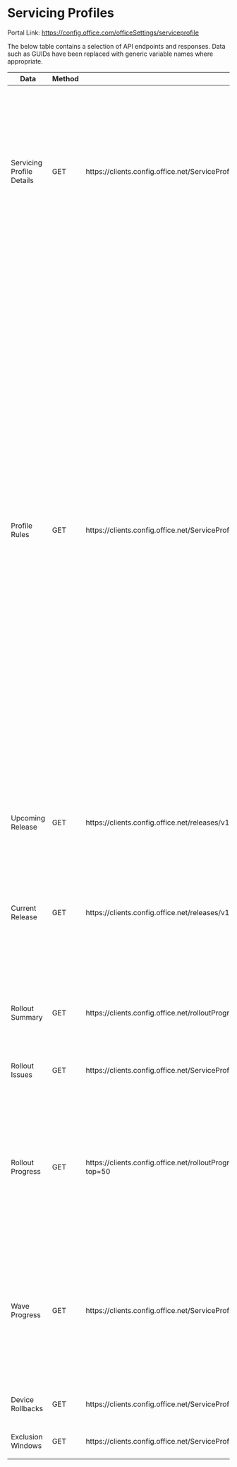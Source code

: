 # Servicing Profiles

Portal Link: https://config.office.com/officeSettings/serviceprofile

The below table contains a selection of API endpoints and responses. Data such as GUIDs have been replaced with generic variable names where appropriate.

<table>
<thead>
  <tr>
    <th>Data</th>
    <th>Method</th>
    <th>URL</th>
    <th>Example Response</th>
  </tr>
</thead>
<tbody>
  <tr>
    <td>Servicing Profile Details</td>
    <td>GET</td>
    <td>https://clients.config.office.net/ServiceProfile/v1.0/Profiles</td>
    <td>
<pre lang="json">
{
  "id": "%MECSPGUID%",
  "active": true,
  "profileState": 400,
  "profileType": 100,
  "rolloutPipeline": 100,
  "targetChannel": 4
},
{
  "id": "%CurrentSPGUID%",
  "active": false,
  "profileState": 100,
  "profileType": 100,
  "rolloutPipeline": 100,
  "targetChannel": 1
},
{
  "id": "%SACSPGUID%",
  "active": false,
  "profileState": 100,
  "profileType": 100,
  "rolloutPipeline": 100,
  "targetChannel": 2
}
</pre>
    </td>
  </tr>
  <tr>
    <td>Profile Rules</td>
    <td>GET</td>
    <td>https://clients.config.office.net/ServiceProfile/v1.0/%SPGUID%/rules</td>
    <td>
<pre lang="json">
{
  "profileId": "%SPGUID%",
  "rulesList": {
    "valueRules": [
        {
          "value": "3",
          "id": "%IDGUID%",
          "name": "ServicingDeadline",
          "ruleType": 200,
          "frequency": 500
        }
    ],
    "scopedValueRules": [
        {
          "scopedToAllProfileDevices": true,
          "scopedAADGroups": [],
          "scopedDevices": null,
          "value": null,
          "id": "%IDGUID%",
          "name": "Group",
          "ruleType": 100,
          "frequency": 500
        },
        {
          "scopedToAllProfileDevices": false,
          "scopedAADGroups": [
              "%AADGroupGUID%"
            ],
          "scopedDevices": null,
          "value": "{\"waveId\": 1, \"nextWaveStartInDays\":3}",
          "id": "%IDGUID%",
          "name": "Wave",
          "ruleType": 200,
          "frequency": 500
        },
        {
          "scopedToAllProfileDevices": false,
          "scopedAADGroups": [
              "%AADGroupGUID%"
            ],
          "scopedDevices": null,
          "value": "{\"waveId\": 2, \"nextWaveStartInDays\":3}",
          "id": "%IDGUID%",
          "name": "Wave",
          "ruleType": 200,
          "frequency": 500
        }
    ],
    "excludedValueRules": [],
    "expressionRules": [
        {
          "property": "DiskSpace",
          "expressionOperator": "GreaterThanOrEqual",
          "value": "0",
          "id": "%IDGUID%",
          "name": "DiskSpace",
          "ruleType": 100,
          "frequency": 100
        },
        {
          "property": "OfficeServicingChannel",
          "expressionOperator": "IsIn",
          "value": "BetaChannel,CurrentChannelPreview,CurrentChannel,MonthlyEnterpriseChannel,SemiAnnualEnterpriseChannelPreview,SemiAnnualEnterpriseChannel",
          "id": "%IDGUID%",
          "name": "Channel",
          "ruleType": 100,
          "frequency": 100
        },
        {
          "property": "OfficeServicingChannel",
          "expressionOperator": "IsMatch",
          "value": "MonthlyEnterpriseChannel",
          "id": "%IDGUID%",
          "name": "Channel",
          "ruleType": 200,
          "frequency": 100
        }
    ]
  }
}
</pre>
    </td>
  </tr>
  <tr>
    <td>Upcoming Release</td>
    <td>GET</td>
    <td>https://clients.config.office.net/releases/v1.0/NextReleaseVersion/MonthlyEnterpriseChannel</td>
    <td>
<pre lang="json">
{
  "releaseVersion": 2305,
  "availabilityDate": "2023-07-11T00:00:00Z"
}
</pre>
    </td>
  </tr>
  <tr>
    <td>Current Release</td>
    <td>GET</td>
    <td>https://clients.config.office.net/releases/v1.0/LatestRelease/MonthlyEnterpriseChannel?releaseType=feature</td>
    <td>
<pre lang="json">
{
  "id": 447,
  "channel": 4,
  "channelId": "%ChannelName%",
  "releaseVersion": 2304,
  "releaseType": 1,
  "availabilityDate": "2023-06-13T07:56:08.82Z",
  "endOfSupportDate": "2023-08-08T00:00:00Z",
  "buildVersion": {
      "major": 16,
      "minor": 0,
      "build": 16327,
      "buildRevision": 20324,
      "buildVersionString": "16.0.16327.20324"
  },
  "releaseRank": "1",
  "kbLink": "https://technet.microsoft.com/en-us/office/mt465751.aspx",
  "cdnBaseUrl": "http://officecdn.microsoft.com/pr/55336b82-a18d-4dd6-b5f6-9e5095c314a6"
}
</pre>
    </td>
  </tr>
  <tr>
    <td>Rollout Summary</td>
    <td>GET</td>
    <td>https://clients.config.office.net/rolloutProgress/v1.0/rolloutProgress/%SPGUID%/MonthlyEnterpriseChannel/%buildVersionString%/summary</td>
    <td>
<pre lang="json">
{
  "0": 2,
  "1": 0,
  "2": 1,
  "4": 0,
  "5": 0
}
</pre>
    </td>
  </tr>
  <tr>
    <td>Rollout Issues</td>
    <td>GET</td>
    <td>https://clients.config.office.net/ServiceProfile/v1.0/ServiceProfileAggregator/%SPGUID%/%buildVersionString%/Issues</td>
    <td>
<pre lang="json">
{
  "serviceProfileId": "%SPGUID%",
  "issues": [],
  "skipToken": "",
  "count": 0
}
</pre>
    </td>
  </tr>
  <tr>
    <td>Rollout Progress</td>
    <td>GET</td>
    <td>https://clients.config.office.net/rolloutProgress/v1.0/rolloutProgress/%SPGUID%/MonthlyEnterpriseChannel/%buildVersionString%/devices?top=50</td>
    <td>
<pre lang="json">
{
  "profileId": "%SPGUID%",
  "skipToken": "",
  "collectionIndex": 1,
  "count": 1,
  "devices": [
    {
      "deviceId": "%DeviceID%",
      "name": "%DeviceName%",
      "currentVersion": "16.0.16327.20324",
      "lastSeen": "2023-06-22T18:44:07.034159",
      "updateStatus": 2,
      "inventoryDeviceStatus": 0,
      "customWaveId": 3,
      "aadUserName": "%UserPrincipalName%",
      "officeReleaseVersion": "2304"
    }
  ]
}
</pre>
    </td>
  </tr>
  <tr>
    <td>Wave Progress</td>
    <td>GET</td>
    <td>https://clients.config.office.net/ServiceProfile/v1.0/ServiceProfileAggregator/%SPGUID%/4/%buildVersionString%/waveprogress</td>
    <td>
<pre lang="json">
{
  "waves": [
    {
      "projectedCount": 1,
      "updatedCount": 0,
      "displayInfo": 0
    },
    {
      "projectedCount": 0,
      "updatedCount": 0,
      "displayInfo": 1
    },
    {
      "projectedCount": 2,
      "updatedCount": 1,
      "displayInfo": 2
    }
    ],
  "rolloutDeadline": 4
}
</pre>
    </td>
  </tr>
  <tr>
    <td>Device Rollbacks</td>
    <td>GET</td>
    <td>https://clients.config.office.net/ServiceProfile/v1.0/ServiceProfileAggregator/%SPGUID%/MEC/%buildVersionString%/rollbackLinkedGroups</td>
    <td>
<pre lang="json">
{
  "entities": [],
  "profileId": "%SPGUID%"
}
</pre>
    </td>
  </tr>
  <tr>
    <td>Exclusion Windows</td>
    <td>GET</td>
    <td>https://clients.config.office.net/ServiceProfile/v1.0/ServiceProfileAggregator/%SPGUID%/servicingExclusionWindows</td>
    <td>
<pre lang="json">
{
  []
}
</pre>
    </td>
  </tr>
</tbody>
</table>